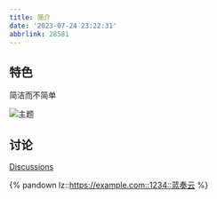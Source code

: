 ```yaml
---
title: 简介
date: '2023-07-24 23:22:31'
abbrlink: 28581
---
```

## 特色

简洁而不简单

![主题](/images/theme.png)

## 讨论

<div>
<a href="https://github.com/ning0818/hexo-theme-ning/discussions">Discussions</a>
</div>

{% pandown lz::https://example.com::1234::蓝奏云 %}